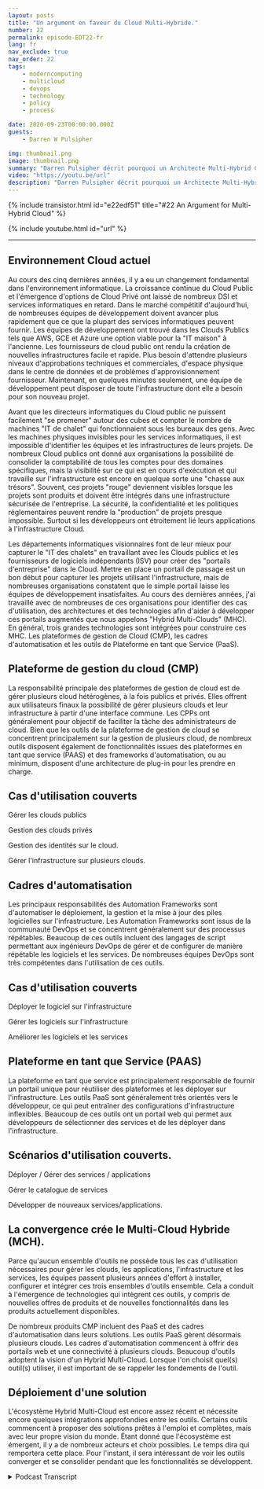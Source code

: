 ```yaml
---
layout: posts
title: "Un argument en faveur du Cloud Multi-Hybride."
number: 22
permalink: episode-EDT22-fr
lang: fr
nav_exclude: true
nav_order: 22
tags:
    - moderncomputing
    - multicloud
    - devops
    - technology
    - policy
    - process

date: 2020-09-23T00:00:00.000Z
guests:
    - Darren W Pulsipher

img: thumbnail.png
image: thumbnail.png
summary: "Darren Pulsipher décrit pourquoi un Architecte Multi-Hybrid Cloud pourrait déjà être dans votre centre de données. La plupart des organisations ont déjà tous les ingrédients. Ils ont juste besoin de savoir comment ils s'assemblent."
video: "https://youtu.be/url"
description: "Darren Pulsipher décrit pourquoi un Architecte Multi-Hybrid Cloud pourrait déjà être dans votre centre de données. La plupart des organisations ont déjà tous les ingrédients. Ils ont juste besoin de savoir comment ils s'assemblent."
---
```


<div>
{% include transistor.html id="e22edf51" title="#22 An Argument for Multi-Hybrid Cloud" %}

{% include youtube.html id="url" %}
</div>

---

## Environnement Cloud actuel

Au cours des cinq dernières années, il y a eu un changement fondamental dans l'environnement informatique. La croissance continue du Cloud Public et l'émergence d'options de Cloud Privé ont laissé de nombreux DSI et services informatiques en retard. Dans le marché compétitif d'aujourd'hui, de nombreuses équipes de développement doivent avancer plus rapidement que ce que la plupart des services informatiques peuvent fournir. Les équipes de développement ont trouvé dans les Clouds Publics tels que AWS, GCE et Azure une option viable pour la "IT maison" à l'ancienne. Les fournisseurs de cloud public ont rendu la création de nouvelles infrastructures facile et rapide. Plus besoin d'attendre plusieurs niveaux d'approbations techniques et commerciales, d'espace physique dans le centre de données et de problèmes d'approvisionnement fournisseur. Maintenant, en quelques minutes seulement, une équipe de développement peut disposer de toute l'infrastructure dont elle a besoin pour son nouveau projet.

Avant que les directeurs informatiques du Cloud public ne puissent facilement "se promener" autour des cubes et compter le nombre de machines "IT de chalet" qui fonctionnaient sous les bureaux des gens. Avec les machines physiques invisibles pour les services informatiques, il est impossible d'identifier les équipes et les infrastructures de leurs projets. De nombreux Cloud publics ont donné aux organisations la possibilité de consolider la comptabilité de tous les comptes pour des domaines spécifiques, mais la visibilité sur ce qui est en cours d'exécution et qui travaille sur l'infrastructure est encore en quelque sorte une "chasse aux trésors". Souvent, ces projets "rouge" deviennent visibles lorsque les projets sont produits et doivent être intégrés dans une infrastructure sécurisée de l'entreprise. La sécurité, la confidentialité et les politiques réglementaires peuvent rendre la "production" de projets presque impossible. Surtout si les développeurs ont étroitement lié leurs applications à l'infrastructure Cloud.

Les départements informatiques visionnaires font de leur mieux pour capturer le "IT des chalets" en travaillant avec les Clouds publics et les fournisseurs de logiciels indépendants (ISV) pour créer des "portails d'entreprise" dans le Cloud. Mettre en place un portail de passage est un bon début pour capturer les projets utilisant l'infrastructure, mais de nombreuses organisations constatent que le simple portail laisse les équipes de développement insatisfaites. Au cours des dernières années, j'ai travaillé avec de nombreuses de ces organisations pour identifier des cas d'utilisation, des architectures et des technologies afin d'aider à développer ces portails augmentés que nous appelons "Hybrid Multi-Clouds" (MHC). En général, trois grandes technologies sont intégrées pour construire ces MHC. Les plateformes de gestion de Cloud (CMP), les cadres d'automatisation et les outils de Plateforme en tant que Service (PaaS).

## Plateforme de gestion du cloud (CMP)

La responsabilité principale des plateformes de gestion de cloud est de gérer plusieurs cloud hétérogènes, à la fois publics et privés. Elles offrent aux utilisateurs finaux la possibilité de gérer plusieurs clouds et leur infrastructure à partir d'une interface commune. Les CPPs ont généralement pour objectif de faciliter la tâche des administrateurs de cloud. Bien que les outils de la plateforme de gestion de cloud se concentrent principalement sur la gestion de plusieurs cloud, de nombreux outils disposent également de fonctionnalités issues des plateformes en tant que service (PAAS) et des frameworks d'automatisation, ou au minimum, disposent d'une architecture de plug-in pour les prendre en charge.

## Cas d'utilisation couverts

Gérer les clouds publics

Gestion des clouds privés

Gestion des identités sur le cloud.

Gérer l'infrastructure sur plusieurs clouds.

## Cadres d'automatisation

Les principaux responsabilités des Automation Frameworks sont d'automatiser le déploiement, la gestion et la mise à jour des piles logicielles sur l'infrastructure. Les Automation Frameworks sont issus de la communauté DevOps et se concentrent généralement sur des processus répétables. Beaucoup de ces outils incluent des langages de script permettant aux ingénieurs DevOps de gérer et de configurer de manière répétable les logiciels et les services. De nombreuses équipes DevOps sont très compétentes dans l'utilisation de ces outils.

## Cas d'utilisation couverts

Déployer le logiciel sur l'infrastructure

Gérer les logiciels sur l'infrastructure

Améliorer les logiciels et les services

## Plateforme en tant que Service (PAAS)

La plateforme en tant que service est principalement responsable de fournir un portail unique pour réutiliser des plateformes et les déployer sur l'infrastructure. Les outils PaaS sont généralement très orientés vers le développeur, ce qui peut entraîner des configurations d'infrastructure inflexibles. Beaucoup de ces outils ont un portail web qui permet aux développeurs de sélectionner des services et de les déployer dans l'infrastructure.

## Scénarios d'utilisation couverts.

Déployer / Gérer des services / applications

Gérer le catalogue de services

Développer de nouveaux services/applications.

## La convergence crée le Multi-Cloud Hybride (MCH).

Parce qu'aucun ensemble d'outils ne possède tous les cas d'utilisation nécessaires pour gérer les clouds, les applications, l'infrastructure et les services, les équipes passent plusieurs années d'effort à installer, configurer et intégrer ces trois ensembles d'outils ensemble. Cela a conduit à l'émergence de technologies qui intègrent ces outils, y compris de nouvelles offres de produits et de nouvelles fonctionnalités dans les produits actuellement disponibles.

De nombreux produits CMP incluent des PaaS et des cadres d'automatisation dans leurs solutions. Les outils PaaS gèrent désormais plusieurs clouds. Les cadres d'automatisation commencent à offrir des portails web et une connectivité à plusieurs clouds. Beaucoup d'outils adoptent la vision d'un Hybrid Multi-Cloud. Lorsque l'on choisit quel(s) outil(s) utiliser, il est important de se rappeler les fondements de l'outil.

## Déploiement d'une solution

L'écosystème Hybrid Multi-Cloud est encore assez récent et nécessite encore quelques intégrations approfondies entre les outils. Certains outils commencent à proposer des solutions prêtes à l'emploi et complètes, mais avec leur propre vision du monde. Étant donné que l'écosystème est émergent, il y a de nombreux acteurs et choix possibles. Le temps dira qui remportera cette place. Pour l'instant, il sera intéressant de voir les outils converger et se consolider pendant que les fonctionnalités se développent.



<details>
<summary> Podcast Transcript </summary>

<p></p>

</details>
